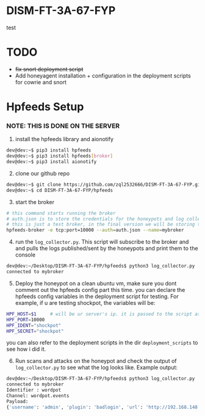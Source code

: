 # DISM-FT-3A-67-FYP
test


# TODO
- <s> fix snort deployment script </s>
- Add honeyagent installation + configuration in the deployment scripts for cowrie and snort


# Hpfeeds Setup

###  NOTE: THIS IS DONE ON THE SERVER 
1.  install the hpfeeds library and aionotify
```bash
dev@dev:~$ pip3 install hpfeeds
dev@dev:~$ pip3 install hpfeeds[broker]
dev@dev:~$ pip3 install aionotify
```

2. clone our github repo
```bash 
dev@dev:~$ git clone https://github.com/zql2532666/DISM-FT-3A-67-FYP.git
dev@dev:~$ cd DISM-FT-3A-67-FYP/hpfeeds
```
3. start the broker

```bash
# this command starts running the broker
# auth.json is to store the credentials for the honeypots and log collector to authenticate to the broker 
# this is just a test broker, in the final version we will be storing the credentials in the mongodb database 
hpfeeds-broker -e tcp:port=10000 --auth=auth.json --name=mybroker
```

4. run the `log_collector.py`. This script will subscribe to the broker and and pulls the logs published/sent by the honeypots and print them to the console
```bash
dev@dev:~/Desktop/DISM-FT-3A-67-FYP/hpfeeds$ python3 log_collector.py 
connected to mybroker
```

5. Deploy the honeypot on a clean ubuntu vm, make sure you dont comment out the hpfeeds config part this time. you can declare the hpfeeds config variables in the deployment script for testing. For example, if u are testing shockpot, the variables will be:
```bash
HPF_HOST=$1     # will be ur server's ip. it is passed to the script as command line argument
HPF_PORT=10000
HPF_IDENT="shockpot"
HPF_SECRET="shockpot"
```
you can also refer to the deployment scripts in the dir `deployment_scripts` to see how i did it.

6. Run scans and attacks on the honeypot and check the output of `log_collector.py` to see what the log looks like. Example output:
```bash
dev@dev:~/Desktop/DISM-FT-3A-67-FYP/hpfeeds$ python3 log_collector.py 
connected to mybroker
Identifier : wordpot
Channel: wordpot.events
Payload:
{'username': 'admin', 'plugin': 'badlogin', 'url': 'http://192.168.148.149/wp-login.php', 'source_ip': '192.168.148.1', 'user_agent': 'Mozilla/5.0 (Windows NT 10.0; Win64; x64) AppleWebKit/537.36 (KHTML, like Gecko) Chrome/87.0.4280.66 Safari/537.36', 'source_port': 20935, 'password': 'admin', 'dest_ip': '0.0.0.0', 'dest_port': '80'}
```
